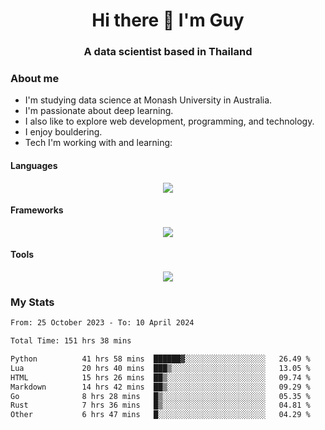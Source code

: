 <h1 align="center">Hi there 👋 I'm Guy</h1>
<h3 align="center">A data scientist based in Thailand</h3>

### About me

- I'm studying data science at Monash University in Australia.
- I'm passionate about deep learning.
- I also like to explore web development, programming, and technology.
- I enjoy bouldering.
- Tech I'm working with and learning:

#### Languages

<div align="center">
    <img src="https://skillicons.dev/icons?i=py,ts,js,html,css,rust,go" />
</div>

#### Frameworks

<div align="center">
    <img src="https://skillicons.dev/icons?i=pytorch,tensorflow,fastapi,react" /><br>
</div>

#### Tools

<div align="center">
    <img src="https://skillicons.dev/icons?i=postgres,redis,docker" /><br>
</div>

### My Stats

<!--START_SECTION:waka-->

```txt
From: 25 October 2023 - To: 10 April 2024

Total Time: 151 hrs 38 mins

Python          41 hrs 58 mins  ██████▓░░░░░░░░░░░░░░░░░░   26.49 %
Lua             20 hrs 40 mins  ███▒░░░░░░░░░░░░░░░░░░░░░   13.05 %
HTML            15 hrs 26 mins  ██▒░░░░░░░░░░░░░░░░░░░░░░   09.74 %
Markdown        14 hrs 42 mins  ██▒░░░░░░░░░░░░░░░░░░░░░░   09.29 %
Go              8 hrs 28 mins   █▒░░░░░░░░░░░░░░░░░░░░░░░   05.35 %
Rust            7 hrs 36 mins   █▒░░░░░░░░░░░░░░░░░░░░░░░   04.81 %
Other           6 hrs 47 mins   █░░░░░░░░░░░░░░░░░░░░░░░░   04.29 %
```

<!--END_SECTION:waka-->
